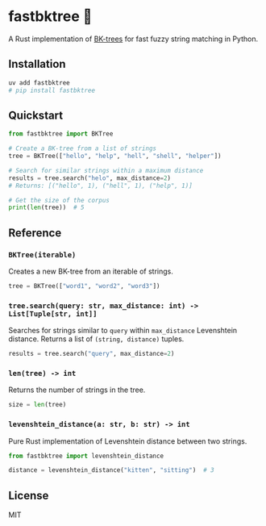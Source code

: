 # fastbktree :deciduous_tree:

A Rust implementation of [BK-trees](https://en.wikipedia.org/wiki/BK-tree) for fast fuzzy string matching in Python.


## Installation

```bash
uv add fastbktree
# pip install fastbktree
```

## Quickstart
```python
from fastbktree import BKTree

# Create a BK-tree from a list of strings
tree = BKTree(["hello", "help", "hell", "shell", "helper"])

# Search for similar strings within a maximum distance
results = tree.search("helo", max_distance=2)
# Returns: [("hello", 1), ("hell", 1), ("help", 1)]

# Get the size of the corpus
print(len(tree))  # 5
```

## Reference

### `BKTree(iterable)`
Creates a new BK-tree from an iterable of strings.

```python
tree = BKTree(["word1", "word2", "word3"])
```

### `tree.search(query: str, max_distance: int) -> List[Tuple[str, int]]`
Searches for strings similar to `query` within `max_distance` Levenshtein distance.
Returns a list of `(string, distance)` tuples.

```python
results = tree.search("query", max_distance=2)
```

### `len(tree) -> int`
Returns the number of strings in the tree.

```python
size = len(tree)
```

### `levenshtein_distance(a: str, b: str) -> int`
Pure Rust implementation of Levenshtein distance between two strings.

```python
from fastbktree import levenshtein_distance

distance = levenshtein_distance("kitten", "sitting")  # 3
```


## License
MIT
